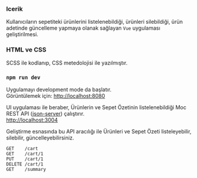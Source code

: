 ### Icerik

Kullanıcıların sepetiteki ürünlerini listelenebildiği, ürünleri silebildiği, ürün adetinde güncelleme yapmaya olanak sağlayan `Vue` uygulaması geliştirilmesi.

### HTML ve CSS

SCSS ile kodlanıp, CSS metedolojisi ile yazılmıştır.

### `npm run dev`

Uygulamayı development mode da başlatır.<br>
Görüntülemek için: [http://localhost:8080](http://localhost:8080)

UI uygulaması ile beraber, Ürünlerin ve Sepet Özetinin listelenebildiği Moc REST API ([json-server](https://github.com/typicode/json-server)) çalıştırır. <br>
[http://localhost:3004](http://localhost:3004)

Geliştirme esnasında bu API aracılığı ile Ürünleri ve Sepet Özeti listeleyebilir, silebilir, güncelleyebilirsiniz.

```
GET    /cart
GET    /cart/1
PUT    /cart/1
DELETE /cart/1
GET    /summary
```
